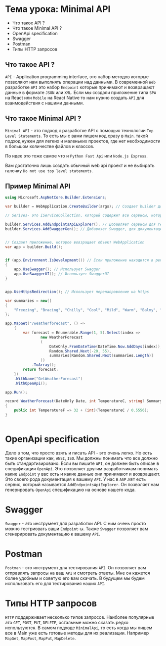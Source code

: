 # Тема урока: Minimal API

- Что такое API ?
- Что такое Minimal API ?
- OpenApi specification
- Swagger
- Postman
- Типы HTTP запросов

## Что такое API ?

`API` - Application programming interface, это набор методов которые позволяют нам выполнять операции над данными. В современной `Web` разработке `API` это набор `Endpoint` которые принимают и возвращают данные в формате `JSON` или `XML`. Если мы создали приложение типа `SPA` на React или `Mobile` на React Native то нам нужно создать `API` для взаимодействия с нашими данными.

## Что такое Minimal API ?

`Minimal API` - это подход к разработке API с помощью технологии `Top Level Statements`. То есть мы с вами пишем код сразу в `Main`. такой подход нужен для легких и маленьких проектов, где нет необходимости в большом количестве файлов и классов.

По идее это тоже самое что и `Python Fast Api` или `Node.js Express`.

Вам достаточно лишь создать обычный web api проект и не выбирать галочку `Do not use top level statements`.

## Пример Minimal API

```csharp
using Microsoft.AspNetCore.Builder.Extensions;

var builder = WebApplication.CreateBuilder(args); // Создает builder для приложения

// Serives- это IServiceCollection, который содержит все сервисы, которые используются в приложении

builder.Services.AddEndpointsApiExplorer(); // Добавляет сервисы для генерации OpenAPI
builder.Services.AddSwaggerGen(); // Добавляет Swagger, для документации API


// Создает приложение, которое вовзращает объект WebApplication
var app = builder.Build();


if (app.Environment.IsDevelopment()) // Если приложение находится в режиме разработки
{
    app.UseSwagger(); // Использует Swagger
    app.UseSwaggerUI(); // Использует SwaggerUI
}


app.UseHttpsRedirection(); // Использует перенаправление на https

var summaries = new[]
{
    "Freezing", "Bracing", "Chilly", "Cool", "Mild", "Warm", "Balmy", "Hot", "Sweltering", "Scorching"
};

app.MapGet("/weatherforecast", () =>
    {
        var forecast = Enumerable.Range(1, 5).Select(index =>
                new WeatherForecast
                (
                    DateOnly.FromDateTime(DateTime.Now.AddDays(index)),
                    Random.Shared.Next(-20, 55),
                    summaries[Random.Shared.Next(summaries.Length)]
                ))
            .ToArray();
        return forecast;
    })
    .WithName("GetWeatherForecast")
    .WithOpenApi();

app.Run();

record WeatherForecast(DateOnly Date, int TemperatureC, string? Summary)
{
    public int TemperatureF => 32 + (int)(TemperatureC / 0.5556);
}



```

# OpenApi specification

Дело в том, что просто взять и писать API - это очень легко. Но есть такие организации как,
`ANSI`, `ISO`. Мы должны понимать что все должно быть стандартизировано. Если вы пишите `API`, он
должен быть описан в спецификации `OpenApi`.
Это позволяет другим разработчикам понимать какие `Endpoint` у вас есть и какие данные они принимают и возвращают.
Это своего рода документация к вашему `API`. У нас в `ASP.NET` есть сервис, который называется `AddEndpointsApiExplorer`.
Он позволяет нам генерировать `OpenApi` спецификацию на основе нашего кода.

# Swagger

`Swagger` - это инструмент для разработки API. С ним очень просто можно тестриовать ваши `Endpoint`-ы.
Также `Swagger` позволяет вам сгенерировать документацию к вашему `API`.

# Postman

`Postman` - это инструмент для тестирования `API`. Он позволяет вам отправлять запросы на ваш `API` и смотреть ответы. Мне он кажется более удобным и советую его вам скачать. В будущем мы будем использовать его для тестирования наших `API`.

# Типы HTTP запросов

`HTTP` поддерживает несколько типов запросов. Наиболее популярные это `GET`, `POST`, `PUT`, `DELETE`, остальные
можно сказать редко используются. В самом подходе `MinimalApi`, то есть когда мы пишем все в Main уже есть готовые
методы для их реализации. Например `MapGet`, `MapPost`, `MapPut`, `MapDelete`.

